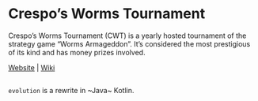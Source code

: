 # Crespo’s Worms Tournament

Crespo’s Worms Tournament (CWT) is a yearly hosted tournament of the strategy game “Worms Armageddon”. It’s considered the most prestigious of its kind and has money prizes involved.

[Website](www.cwtsite.com) | [Wiki](http://worms2d.info/Crespo%27s_Worms_Tournament)

##

`evolution` is a rewrite in ~Java~ Kotlin.

